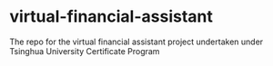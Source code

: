 # virtual-financial-assistant
The repo for the virtual financial assistant project undertaken under Tsinghua University Certificate Program
